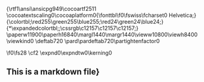{\rtf1\ansi\ansicpg949\cocoartf2511
\cocoatextscaling0\cocoaplatform0{\fonttbl\f0\fswiss\fcharset0 Helvetica;}
{\colortbl;\red255\green255\blue255;\red24\green24\blue24;}
{\*\expandedcolortbl;;\cssrgb\c12157\c12157\c12157;}
\paperw11900\paperh16840\margl1440\margr1440\vieww10800\viewh8400\viewkind0
\deftab720
\pard\pardeftab720\partightenfactor0

\f0\fs28 \cf2 \expnd0\expndtw0\kerning0
## This is a markdown file}